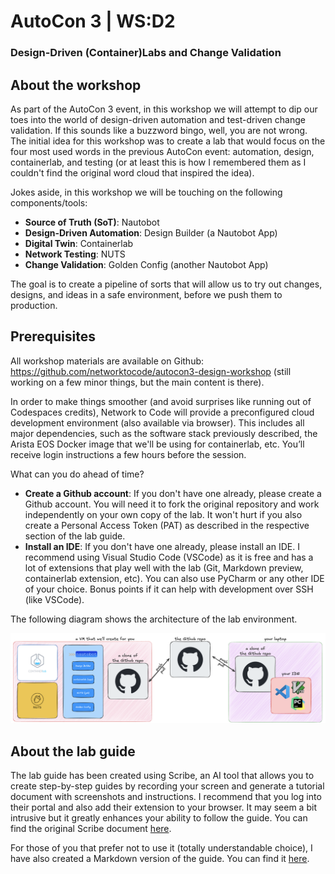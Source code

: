 # AutoCon 3 | WS:D2
### Design-Driven (Container)Labs and Change Validation

## About the workshop
As part of the AutoCon 3 event, in this workshop we will attempt to dip our toes into the world of design-driven automation and test-driven change validation. If this sounds like a buzzword bingo, well, you are not wrong. The initial idea for this workshop was to create a lab that would focus on the four most used words in the previous AutoCon event: automation, design, containerlab, and testing (or at least this is how I remembered them as I couldn't find the original word cloud that inspired the idea).

Jokes aside, in this workshop we will be touching on the following components/tools:
- **Source of Truth (SoT)**: Nautobot
- **Design-Driven Automation**: Design Builder (a Nautobot App)
- **Digital Twin**: Containerlab
- **Network Testing**: NUTS
- **Change Validation**: Golden Config (another Nautobot App)

The goal is to create a pipeline of sorts that will allow us to try out changes, designs, and ideas in a safe environment, before we push them to production.


## Prerequisites
All workshop materials are available on Github: https://github.com/networktocode/autocon3-design-workshop (still working on a few minor things, but the main content is there).

In order to make things smoother (and avoid surprises like running out of Codespaces credits), Network to Code will provide a preconfigured cloud development environment (also available via browser). This includes all major dependencies, such as the software stack previously described, the Arista EOS Docker image that we'll be using for containerlab, etc. You’ll receive login instructions a few hours before the session.

What can you do ahead of time?
- **Create a Github account**: If you don't have one already, please create a Github account. You will need it to fork the original repository and work independently on your own copy of the lab. It won't hurt if you also create a Personal Access Token (PAT) as described in the respective section of the lab guide.
- **Install an IDE**: If you don't have one already, please install an IDE. I recommend using Visual Studio Code (VSCode) as it is free and has a lot of extensions that play well with the lab (Git, Markdown preview, containerlab extension, etc). You can also use PyCharm or any other IDE of your choice. Bonus points if it can help with development over SSH (like VSCode).

The following diagram shows the architecture of the lab environment.

![Lab Architecture](./lab_guide/99.lab_architecture.png)

## About the lab guide
The lab guide has been created using Scribe, an AI tool that allows you to create step-by-step guides by recording your screen and generate a tutorial document with screenshots and instructions. I recommend that you log into their portal and also add their extension to your browser. It may seem a bit intrusive but it greatly enhances your ability to follow the guide. You can find the original Scribe document [here](https://scribehow.com/page/AutoCon_3_or_WSD2__LmswNs-LSV-hIP1nlgfQrw).

For those of you that prefer not to use it (totally understandable choice), I have also created a Markdown version of the guide. You can find it [here](./lab_guide/99.Lab%20Guide.md).

